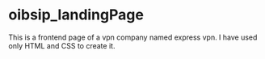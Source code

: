 # oibsip_landingPage
This is a frontend page of a vpn company named express vpn.
I have used only HTML and CSS to create it.
